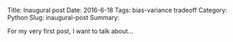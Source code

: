 Title: Inaugural post
Date: 2016-6-18
Tags:  bias-variance tradeoff
Category:  Python
Slug: inaugural-post
Summary:

For my very first post, I want to talk about...

